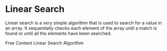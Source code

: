 # Linear Search

Linear search is a very simple algorithm that is used to search for a value in an array. It sequentially checks each element of the array until a match is found or until all the elements have been searched.

<ResourceGroupTitle>Free Content</ResourceGroupTitle>
<BadgeLink colorScheme='yellow' badgeText='Read' href='https://www.geeksforgeeks.org/linear-search/'>Linear Search Algorithm</BadgeLink>
